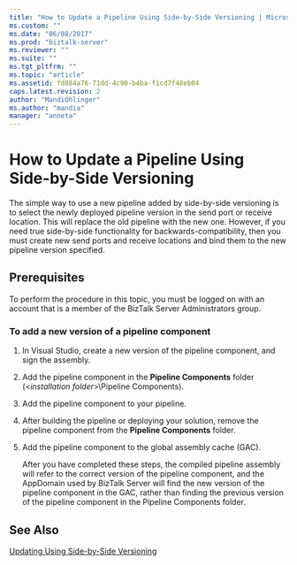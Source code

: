 ```yaml
---
title: "How to Update a Pipeline Using Side-by-Side Versioning | Microsoft Docs"
ms.custom: ""
ms.date: "06/08/2017"
ms.prod: "biztalk-server"
ms.reviewer: ""
ms.suite: ""
ms.tgt_pltfrm: ""
ms.topic: "article"
ms.assetid: fd884a76-71dd-4c90-b4ba-f1cd7f48eb04
caps.latest.revision: 2
author: "MandiOhlinger"
ms.author: "mandia"
manager: "anneta"
---
```

# How to Update a Pipeline Using Side-by-Side Versioning
The simple way to use a new pipeline added by side-by-side versioning is to select the newly deployed pipeline version in the send port or receive location. This will replace the old pipeline with the new one. However, if you need true side-by-side functionality for backwards-compatibility, then you must create new send ports and receive locations and bind them to the new pipeline version specified.  
  
## Prerequisites  
 To perform the procedure in this topic, you must be logged on with an account that is a member of the BizTalk Server Administrators group.  
  
### To add a new version of a pipeline component  
  
1. In Visual Studio, create a new version of the pipeline component, and sign the assembly.  
  
2. Add the pipeline component in the **Pipeline Components** folder (\<*installation folder*\>\Pipeline Components).  
  
3. Add the pipeline component to your pipeline.  
  
4. After building the pipeline or deploying your solution, remove the pipeline component from the **Pipeline Components** folder.  
  
5. Add the pipeline component to the global assembly cache (GAC).  
  
   After you have completed these steps, the compiled pipeline assembly will refer to the correct version of the pipeline component, and the AppDomain used by BizTalk Server will find the new version of the pipeline component in the GAC, rather than finding the previous version of the pipeline component in the Pipeline Components folder.  
  
## See Also  
 [Updating Using Side-by-Side Versioning](../technical-guides/updating-using-side-by-side-versioning.md)